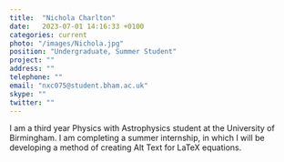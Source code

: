 ```yaml
---
title:  "Nichola Charlton"
date:   2023-07-01 14:16:33 +0100
categories: current
photo: "/images/Nichola.jpg"
position: "Undergraduate, Summer Student"
project: ""
address: ""
telephone: ""
email: "nxc075@student.bham.ac.uk"
skype: ""
twitter: ""
---
```


I am a third year Physics with Astrophysics student at the University of Birmingham. I am completing a summer internship, in which I will be developing a method of creating Alt Text for LaTeX equations.
